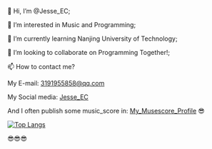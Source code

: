 👋 Hi, I’m @Jesse_EC;

👀 I’m interested in Music and Programming;

🌱 I’m currently learning Nanjing University of Technology;

💞️ I’m looking to collaborate on Programming Together!;

📫 How to contact me?

My E-mail:           3191955858@qq.com    


My Social media:     [Jesse_EC](https://space.bilibili.com/474319456)


And I often publish some music_score in:      [My_Musescore_Profile](https://musescore.com/user/57234246)   😎


[![Top Langs](https://github-readme-stats.vercel.app/api/top-langs/?username=JesseZ332623)](https://github.com/anuraghazra/github-readme-stats)


😎😎😎
